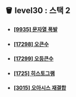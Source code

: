 ## 🪣 level30 : 스택 2
- #### [[9935] 문자열 폭발](https://www.acmicpc.net/problem/9935)
- #### [[17298] 오큰수](https://www.acmicpc.net/problem/17298)
- #### [[17299] 오등큰수](https://www.acmicpc.net/problem/17299)
- #### [[1725] 히스토그램](https://www.acmicpc.net/problem/1725)
- #### [[3015] 오아시스 재결합](https://www.acmicpc.net/problem/3015)
